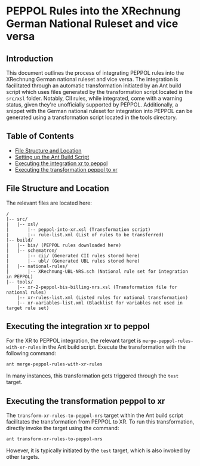 # PEPPOL Rules into the XRechnung German National Ruleset and vice versa

## Introduction

This document outlines the process of integrating PEPPOL rules into the XRechnung German national ruleset and vice versa. The integration is facilitated through an automatic transformation initiated by an Ant build script which uses files generated by the transformation script located in the `src/xsl` folder. Notably, CII rules, while integrated, come with a warning status, given they're unofficially supported by PEPPOL.
Additionally, a snippet with the German national ruleset for integration into PEPPOL can be generated using a transformation script located in the tools directory.

## Table of Contents

- [File Structure and Location](#file-structure-and-location)
- [Setting up the Ant Build Script](#setting-up-the-ant-build-script)
- [Executing the integration xr to peppol](#executing-the-integration-xr-to-peppol)
- [Executing the transformation peppol to xr](##executing-the-transformation-peppol-to-xr)

## File Structure and Location

The relevant files are located here:

```
/
|-- src/
|   |-- xsl/
|       |-- peppol-into-xr.xsl (Transformation script)
|       |-- rule-list.xml (List of rules to be transferred)
|-- build/
|   |-- bis/ (PEPPOL rules downloaded here)
|   |-- schematron/
|       |-- cii/ (Generated CII rules stored here)
|       |-- ubl/ (Generated UBL rules stored here)
|   |-- national-rules/
|       |-- XRechnung-UBL-NRS.sch (National rule set for integration in PEPPOL)
|-- tools/
    |-- xr-2-peppol-bis-billing-nrs.xsl (Transformation file for national rules)
    |-- xr-rules-list.xml (Listed rules for national transformation)
    |-- xr-variables-list.xml (Blacklist for variables not used in target rule set)
```

## Executing the integration xr to peppol

For the XR to PEPPOL integration, the relevant target is `merge-peppol-rules-with-xr-rules` in the Ant build script. Execute the transformation with the following command:

```bash
ant merge-peppol-rules-with-xr-rules
```

In many instances, this transformation gets triggered through the `test` target.

## Executing the transformation peppol to xr

The `transform-xr-rules-to-peppol-nrs` target within the Ant build script facilitates the transformation from PEPPOL to XR. To run this transformation, directly invoke the target using the command:

```bash
ant transform-xr-rules-to-peppol-nrs
```

However, it is typically initiated by the `test` target, which is also invoked by other targets.


